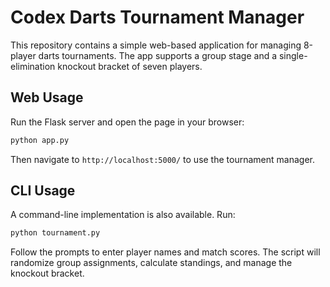 # Codex Darts Tournament Manager

This repository contains a simple web-based application for managing 8-player darts tournaments. The app supports a group stage and a single-elimination knockout bracket of seven players.

## Web Usage

Run the Flask server and open the page in your browser:

```bash
python app.py
```

Then navigate to `http://localhost:5000/` to use the tournament manager.

## CLI Usage

A command-line implementation is also available. Run:

```bash
python tournament.py
```

Follow the prompts to enter player names and match scores. The script will randomize group assignments, calculate standings, and manage the knockout bracket.
